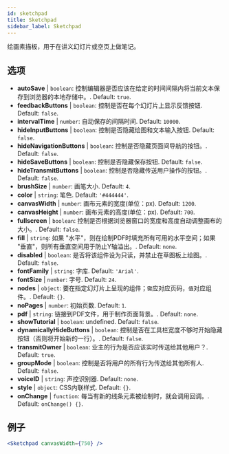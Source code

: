 ```yaml
---
id: sketchpad 
title: Sketchpad
sidebar_label: Sketchpad
---
```


绘画素描板，用于在讲义幻灯片或空页上做笔记。

## 选项

* __autoSave__ | `boolean`: 控制编辑器是否应该在给定的时间间隔内将当前文本保存到浏览器的本地存储中。. Default: `true`.
* __feedbackButtons__ | `boolean`: 控制是否在每个幻灯片上显示反馈按钮. Default: `false`.
* __intervalTime__ | `number`: 自动保存的间隔时间. Default: `10000`.
* __hideInputButtons__ | `boolean`: 控制是否隐藏绘图和文本输入按钮. Default: `false`.
* __hideNavigationButtons__ | `boolean`: 控制是否隐藏页面间导航的按钮。. Default: `false`.
* __hideSaveButtons__ | `boolean`: 控制是否隐藏保存按钮. Default: `false`.
* __hideTransmitButtons__ | `boolean`: 控制是否隐藏传送用户操作的按钮。. Default: `false`.
* __brushSize__ | `number`: 画笔大小. Default: `4`.
* __color__ | `string`: 笔色. Default: `'#444444'`.
* __canvasWidth__ | `number`: 画布元素的宽度(单位：px). Default: `1200`.
* __canvasHeight__ | `number`: 画布元素的高度(单位：px). Default: `700`.
* __fullscreen__ | `boolean`: 控制是否根据浏览器窗口的宽度和高度自动调整画布的大小。. Default: `false`.
* __fill__ | `string`: 如果 "水平"，则在绘制PDF时填充所有可用的水平空间；如果 "垂直"，则所有垂直空间用于防止Y轴溢出。. Default: `none`.
* __disabled__ | `boolean`: 是否将该组件设为只读，并禁止在草图板上绘图。. Default: `false`.
* __fontFamily__ | `string`: 字库. Default: `'Arial'`.
* __fontSize__ | `number`: 字号. Default: `24`.
* __nodes__ | `object`: 要在指定幻灯片上呈现的组件；`键`应对应页码，`值`对应组件。. Default: `{}`.
* __noPages__ | `number`: 初始页数. Default: `1`.
* __pdf__ | `string`: 链接到PDF文件，用于制作页面背景。. Default: `none`.
* __showTutorial__ | `boolean`: undefined. Default: `false`.
* __dynamicallyHideButtons__ | `boolean`: 控制是否在工具栏宽度不够时开始隐藏按钮（否则将开始新的一行）。. Default: `false`.
* __transmitOwner__ | `boolean`: 业主的行为是否应该实时传送给其他用户？. Default: `true`.
* __groupMode__ | `boolean`: 控制是否将用户的所有行为传送给其他所有人. Default: `false`.
* __voiceID__ | `string`: 声控识别器. Default: `none`.
* __style__ | `object`: CSS内联样式. Default: `{}`.
* __onChange__ | `function`: 每当有新的线条元素被绘制时，就会调用回调。. Default: `onChange() {}`.


## 例子

```jsx live
<Sketchpad canvasWidth={750} />
```

